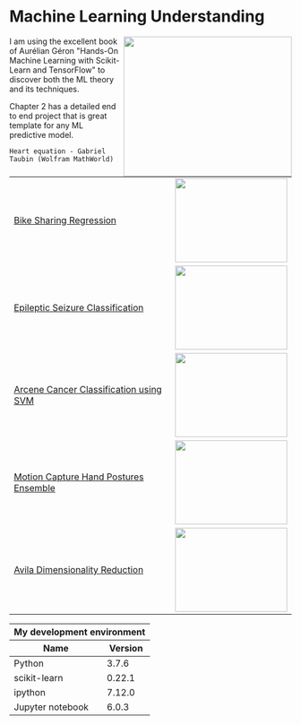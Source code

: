 # Machine Learning Understanding
<img src="../master/images/Abstract logo.png" align="right" width="300" height="250" /> 

I am using the excellent book of Aurélian Géron "Hands-On Machine Learning with Scikit-Learn and TensorFlow" to discover both the ML theory and its techniques.

Chapter 2 has a detailed end to end project that is great template for any ML predictive model. 

`Heart equation - Gabriel Taubin (Wolfram MathWorld)`

<table>
    <tbody>   
         <tr>
            <td><a href="../master/Bike Sharing Regression.ipynb">Bike Sharing Regression</a></td>
            <td><img src="../master/images/bike_sharing_pic.png" width="200" height="150" /></td>
        </tr>
        <tr>
            <td><a href="../master/Epileptic Seizure Classification.ipynb">Epileptic Seizure Classification</a></td>
            <td><img src="../master/images/epileptic_seizure_pic.png" width="200" height="150" /></td>
        </tr>
         <tr>
            <td><a href="../master/Arcene Cancer Classification.ipynb">Arcene Cancer Classification using SVM</a></td>
            <td><img src="../master/images/arcene_cancer_pic.png" width="200" height="150" /></td>
        </tr>
        <tr>
            <td><a href="../master/Motion Capture Hand Postures.ipynb">Motion Capture Hand Postures Ensemble</a></td>
            <td><img src="../master/images/motion_capture_pic.png" width="200" height="150" /></td>
        </tr>
        <tr>
            <td><a href="../master/Avila Classification.ipynb">Avila Dimensionality Reduction</a></td>
            <td><img src="../master/images/avila_pic.png" width="200" height="150" /></td>
        </tr>
    </tbody>
</table>


<table>
    <thead>
        <tr>
            <th colspan="2">My development environment</th>
        </tr>
        <tr>
            <th>Name</th>
            <th>Version</th>
        </tr>
    </thead>
    <tbody>   
         <tr>
            <td>Python</td>
            <td>3.7.6</td>
        </tr>
        <tr>
            <td>scikit-learn</td>
            <td>0.22.1</td>
        </tr>
         <tr>
            <td>ipython</td>
            <td>7.12.0</td>
        </tr>
        <tr>
            <td>Jupyter notebook</td>
            <td>6.0.3</td>
        </tr>
    </tbody>
</table>
